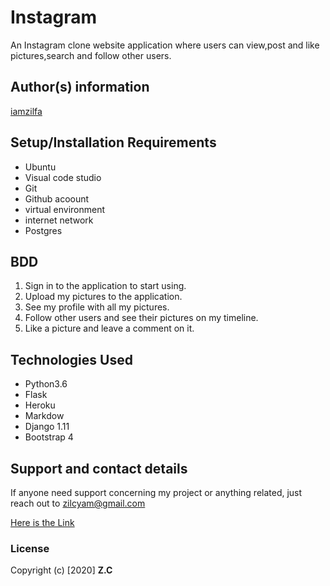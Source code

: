 # Instagram

An Instagram clone website application where users can view,post and like pictures,search and follow other users.

## Author(s) information
[iamzilfa](https://github.com/iamzilfa)

## Setup/Installation Requirements
* Ubuntu
* Visual code studio
* Git
* Github acoount
* virtual environment
* internet network
* Postgres

## BDD

1. Sign in to the application to start using.
2. Upload my pictures to the application.
3. See my profile with all my pictures.
4. Follow other users and see their pictures on my timeline.
5. Like a picture and leave a comment on it.

## Technologies Used
* Python3.6
* Flask
* Heroku
* Markdow
* Django 1.11
* Bootstrap 4



## Support and contact details
If anyone need support concerning my project or anything related, just reach out to zilcyam@gmail.com
 
[Here is the Link](https://zilinsta.herokuapp.com/ "Instagram")

### License

Copyright (c) [2020] **Z.C**
